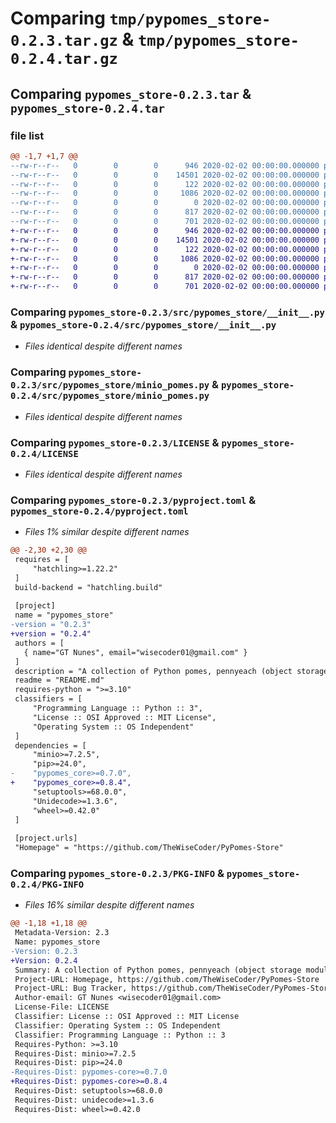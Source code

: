 # Comparing `tmp/pypomes_store-0.2.3.tar.gz` & `tmp/pypomes_store-0.2.4.tar.gz`

## Comparing `pypomes_store-0.2.3.tar` & `pypomes_store-0.2.4.tar`

### file list

```diff
@@ -1,7 +1,7 @@
--rw-r--r--   0        0        0      946 2020-02-02 00:00:00.000000 pypomes_store-0.2.3/src/pypomes_store/__init__.py
--rw-r--r--   0        0        0    14501 2020-02-02 00:00:00.000000 pypomes_store-0.2.3/src/pypomes_store/minio_pomes.py
--rw-r--r--   0        0        0      122 2020-02-02 00:00:00.000000 pypomes_store-0.2.3/.gitignore
--rw-r--r--   0        0        0     1086 2020-02-02 00:00:00.000000 pypomes_store-0.2.3/LICENSE
--rw-r--r--   0        0        0        0 2020-02-02 00:00:00.000000 pypomes_store-0.2.3/README.md
--rw-r--r--   0        0        0      817 2020-02-02 00:00:00.000000 pypomes_store-0.2.3/pyproject.toml
--rw-r--r--   0        0        0      701 2020-02-02 00:00:00.000000 pypomes_store-0.2.3/PKG-INFO
+-rw-r--r--   0        0        0      946 2020-02-02 00:00:00.000000 pypomes_store-0.2.4/src/pypomes_store/__init__.py
+-rw-r--r--   0        0        0    14501 2020-02-02 00:00:00.000000 pypomes_store-0.2.4/src/pypomes_store/minio_pomes.py
+-rw-r--r--   0        0        0      122 2020-02-02 00:00:00.000000 pypomes_store-0.2.4/.gitignore
+-rw-r--r--   0        0        0     1086 2020-02-02 00:00:00.000000 pypomes_store-0.2.4/LICENSE
+-rw-r--r--   0        0        0        0 2020-02-02 00:00:00.000000 pypomes_store-0.2.4/README.md
+-rw-r--r--   0        0        0      817 2020-02-02 00:00:00.000000 pypomes_store-0.2.4/pyproject.toml
+-rw-r--r--   0        0        0      701 2020-02-02 00:00:00.000000 pypomes_store-0.2.4/PKG-INFO
```

### Comparing `pypomes_store-0.2.3/src/pypomes_store/__init__.py` & `pypomes_store-0.2.4/src/pypomes_store/__init__.py`

 * *Files identical despite different names*

### Comparing `pypomes_store-0.2.3/src/pypomes_store/minio_pomes.py` & `pypomes_store-0.2.4/src/pypomes_store/minio_pomes.py`

 * *Files identical despite different names*

### Comparing `pypomes_store-0.2.3/LICENSE` & `pypomes_store-0.2.4/LICENSE`

 * *Files identical despite different names*

### Comparing `pypomes_store-0.2.3/pyproject.toml` & `pypomes_store-0.2.4/pyproject.toml`

 * *Files 1% similar despite different names*

```diff
@@ -2,30 +2,30 @@
 requires = [
     "hatchling>=1.22.2"
 ]
 build-backend = "hatchling.build"
 
 [project]
 name = "pypomes_store"
-version = "0.2.3"
+version = "0.2.4"
 authors = [
   { name="GT Nunes", email="wisecoder01@gmail.com" }
 ]
 description = "A collection of Python pomes, pennyeach (object storage modules)"
 readme = "README.md"
 requires-python = ">=3.10"
 classifiers = [
     "Programming Language :: Python :: 3",
     "License :: OSI Approved :: MIT License",
     "Operating System :: OS Independent"
 ]
 dependencies = [
     "minio>=7.2.5",
     "pip>=24.0",
-    "pypomes_core>=0.7.0",
+    "pypomes_core>=0.8.4",
     "setuptools>=68.0.0",
     "Unidecode>=1.3.6",
     "wheel>=0.42.0"
 ]
 
 [project.urls]
 "Homepage" = "https://github.com/TheWiseCoder/PyPomes-Store"
```

### Comparing `pypomes_store-0.2.3/PKG-INFO` & `pypomes_store-0.2.4/PKG-INFO`

 * *Files 16% similar despite different names*

```diff
@@ -1,18 +1,18 @@
 Metadata-Version: 2.3
 Name: pypomes_store
-Version: 0.2.3
+Version: 0.2.4
 Summary: A collection of Python pomes, pennyeach (object storage modules)
 Project-URL: Homepage, https://github.com/TheWiseCoder/PyPomes-Store
 Project-URL: Bug Tracker, https://github.com/TheWiseCoder/PyPomes-Store/issues
 Author-email: GT Nunes <wisecoder01@gmail.com>
 License-File: LICENSE
 Classifier: License :: OSI Approved :: MIT License
 Classifier: Operating System :: OS Independent
 Classifier: Programming Language :: Python :: 3
 Requires-Python: >=3.10
 Requires-Dist: minio>=7.2.5
 Requires-Dist: pip>=24.0
-Requires-Dist: pypomes-core>=0.7.0
+Requires-Dist: pypomes-core>=0.8.4
 Requires-Dist: setuptools>=68.0.0
 Requires-Dist: unidecode>=1.3.6
 Requires-Dist: wheel>=0.42.0
```

